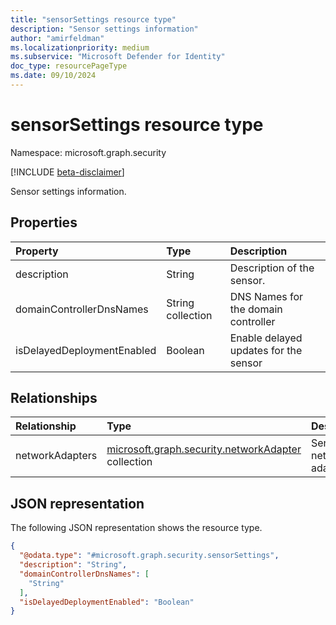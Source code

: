 ```yaml
---
title: "sensorSettings resource type"
description: "Sensor settings information"
author: "amirfeldman"
ms.localizationpriority: medium
ms.subservice: "Microsoft Defender for Identity"
doc_type: resourcePageType
ms.date: 09/10/2024
---
```


# sensorSettings resource type

Namespace: microsoft.graph.security

[!INCLUDE [beta-disclaimer](../../includes/beta-disclaimer.md)]

Sensor settings information.

## Properties
|Property|Type|Description|
|:---|:---|:---|
|description|String|Description of the sensor.|
|domainControllerDnsNames|String collection|DNS Names for the domain controller|
|isDelayedDeploymentEnabled|Boolean|Enable delayed updates for the sensor|

## Relationships
|Relationship|Type|Description|
|:---|:---|:---|
|networkAdapters|[microsoft.graph.security.networkAdapter](../resources/security-networkadapter.md) collection|Sensor network adapters.|

## JSON representation
The following JSON representation shows the resource type.
<!-- {
  "blockType": "resource",
  "@odata.type": "microsoft.graph.security.sensorSettings"
}
-->
``` json
{
  "@odata.type": "#microsoft.graph.security.sensorSettings",
  "description": "String",
  "domainControllerDnsNames": [
    "String"
  ],
  "isDelayedDeploymentEnabled": "Boolean"
}
```